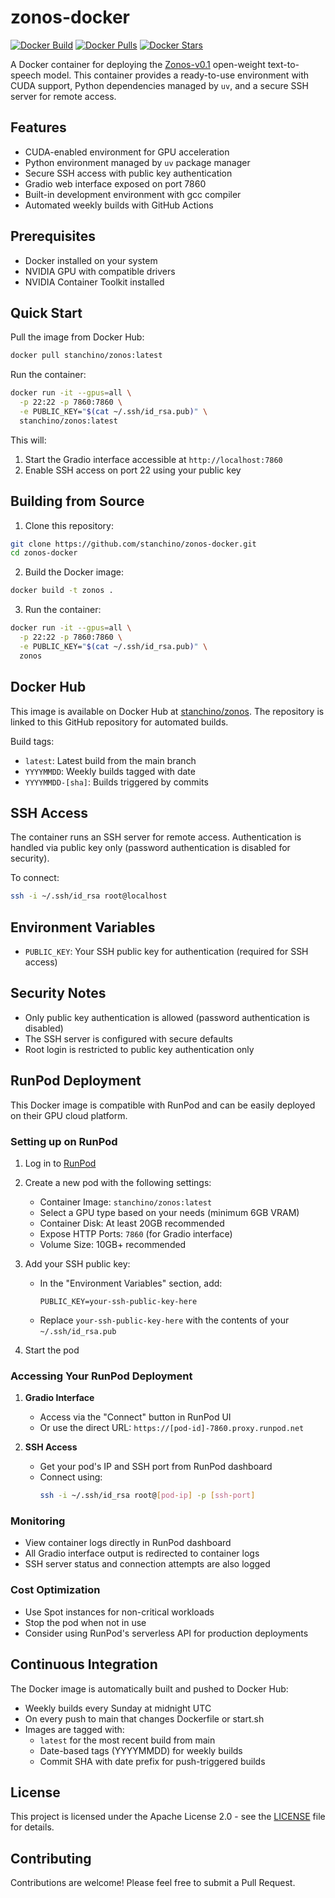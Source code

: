 # zonos-docker

[![Docker Build](https://github.com/stanchino/zonos-docker/actions/workflows/docker-build.yml/badge.svg)](https://github.com/stanchino/zonos-docker/actions/workflows/docker-build.yml)
[![Docker Pulls](https://img.shields.io/docker/pulls/stanchino/zonos.svg)](https://hub.docker.com/r/stanchino/zonos)
[![Docker Stars](https://img.shields.io/docker/stars/stanchino/zonos.svg)](https://hub.docker.com/r/stanchino/zonos)

A Docker container for deploying the [Zonos-v0.1](https://github.com/Zyphra/Zonos) open-weight text-to-speech model. This container provides a ready-to-use environment with CUDA support, Python dependencies managed by `uv`, and a secure SSH server for remote access.

## Features

- CUDA-enabled environment for GPU acceleration
- Python environment managed by `uv` package manager
- Secure SSH access with public key authentication
- Gradio web interface exposed on port 7860
- Built-in development environment with gcc compiler
- Automated weekly builds with GitHub Actions

## Prerequisites

- Docker installed on your system
- NVIDIA GPU with compatible drivers
- NVIDIA Container Toolkit installed

## Quick Start

Pull the image from Docker Hub:
```bash
docker pull stanchino/zonos:latest
```

Run the container:
```bash
docker run -it --gpus=all \
  -p 22:22 -p 7860:7860 \
  -e PUBLIC_KEY="$(cat ~/.ssh/id_rsa.pub)" \
  stanchino/zonos:latest
```

This will:
1. Start the Gradio interface accessible at `http://localhost:7860`
2. Enable SSH access on port 22 using your public key

## Building from Source

1. Clone this repository:
```bash
git clone https://github.com/stanchino/zonos-docker.git
cd zonos-docker
```

2. Build the Docker image:
```bash
docker build -t zonos .
```

3. Run the container:
```bash
docker run -it --gpus=all \
  -p 22:22 -p 7860:7860 \
  -e PUBLIC_KEY="$(cat ~/.ssh/id_rsa.pub)" \
  zonos
```

## Docker Hub

This image is available on Docker Hub at [stanchino/zonos](https://hub.docker.com/r/stanchino/zonos). The repository is linked to this GitHub repository for automated builds.

Build tags:
- `latest`: Latest build from the main branch
- `YYYYMMDD`: Weekly builds tagged with date
- `YYYYMMDD-[sha]`: Builds triggered by commits

## SSH Access

The container runs an SSH server for remote access. Authentication is handled via public key only (password authentication is disabled for security).

To connect:
```bash
ssh -i ~/.ssh/id_rsa root@localhost
```

## Environment Variables

- `PUBLIC_KEY`: Your SSH public key for authentication (required for SSH access)

## Security Notes

- Only public key authentication is allowed (password authentication is disabled)
- The SSH server is configured with secure defaults
- Root login is restricted to public key authentication only

## RunPod Deployment

This Docker image is compatible with RunPod and can be easily deployed on their GPU cloud platform.

### Setting up on RunPod

1. Log in to [RunPod](https://www.runpod.io/)

2. Create a new pod with the following settings:
   - Container Image: `stanchino/zonos:latest`
   - Select a GPU type based on your needs (minimum 6GB VRAM)
   - Container Disk: At least 20GB recommended
   - Expose HTTP Ports: `7860` (for Gradio interface)
   - Volume Size: 10GB+ recommended

3. Add your SSH public key:
   - In the "Environment Variables" section, add:
     ```
     PUBLIC_KEY=your-ssh-public-key-here
     ```
   - Replace `your-ssh-public-key-here` with the contents of your `~/.ssh/id_rsa.pub`

4. Start the pod

### Accessing Your RunPod Deployment

1. **Gradio Interface**
   - Access via the "Connect" button in RunPod UI
   - Or use the direct URL: `https://[pod-id]-7860.proxy.runpod.net`

2. **SSH Access**
   - Get your pod's IP and SSH port from RunPod dashboard
   - Connect using:
     ```bash
     ssh -i ~/.ssh/id_rsa root@[pod-ip] -p [ssh-port]
     ```

### Monitoring

- View container logs directly in RunPod dashboard
- All Gradio interface output is redirected to container logs
- SSH server status and connection attempts are also logged

### Cost Optimization

- Use Spot instances for non-critical workloads
- Stop the pod when not in use
- Consider using RunPod's serverless API for production deployments

## Continuous Integration

The Docker image is automatically built and pushed to Docker Hub:
- Weekly builds every Sunday at midnight UTC
- On every push to main that changes Dockerfile or start.sh
- Images are tagged with:
  - `latest` for the most recent build from main
  - Date-based tags (YYYYMMDD) for weekly builds
  - Commit SHA with date prefix for push-triggered builds

## License

This project is licensed under the Apache License 2.0 - see the [LICENSE](LICENSE) file for details.

## Contributing

Contributions are welcome! Please feel free to submit a Pull Request.
